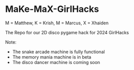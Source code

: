 # MaKe-MaX-GirlHacks
M = Matthew, K = Krish, M = Marcus, X = Xhaiden

The Repo for our 2D disco pygame hack for 2024 GirlHacks

Note:
* The snake arcade machine is fully functional
* The memory mania machine is in beta
* The disco dancer machine is coming soon